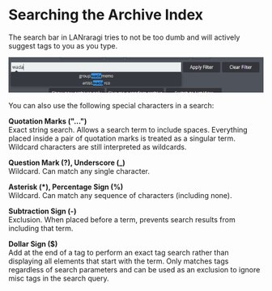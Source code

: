 # Searching the Archive Index

The search bar in LANraragi tries to not be too dumb and will actively suggest tags to you as you type.

![Search suggestions](../.gitbook/assets/search.png)

You can also use the following special characters in a search:

**Quotation Marks \("..."\)**  
Exact string search. Allows a search term to include spaces. Everything placed inside a pair of quotation marks is treated as a singular term. Wildcard characters are still interpreted as wildcards.

**Question Mark \(?\), Underscore \(\_\)**  
Wildcard. Can match any single character.

**Asterisk \(\*\), Percentage Sign \(%\)**  
Wildcard. Can match any sequence of characters \(including none\).

**Subtraction Sign \(-\)**  
Exclusion. When placed before a term, prevents search results from including that term.

**Dollar Sign \($\)**  
Add at the end of a tag to perform an exact tag search rather than displaying all elements that start with the term. Only matches tags regardless of search parameters and can be used as an exclusion to ignore misc tags in the search query.

